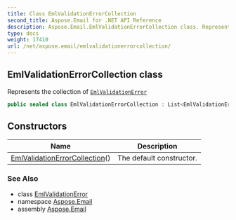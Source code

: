 ```yaml
---
title: Class EmlValidationErrorCollection
second_title: Aspose.Email for .NET API Reference
description: Aspose.Email.EmlValidationErrorCollection class. Represents the collection of EmlValidationError
type: docs
weight: 17410
url: /net/aspose.email/emlvalidationerrorcollection/
---
```

## EmlValidationErrorCollection class

Represents the collection of [`EmlValidationError`](../emlvalidationerror/)

```csharp
public sealed class EmlValidationErrorCollection : List<EmlValidationError>
```

## Constructors

| Name | Description |
| --- | --- |
| [EmlValidationErrorCollection](emlvalidationerrorcollection/)() | The default constructor. |

### See Also

* class [EmlValidationError](../emlvalidationerror/)
* namespace [Aspose.Email](../../aspose.email/)
* assembly [Aspose.Email](../../)


